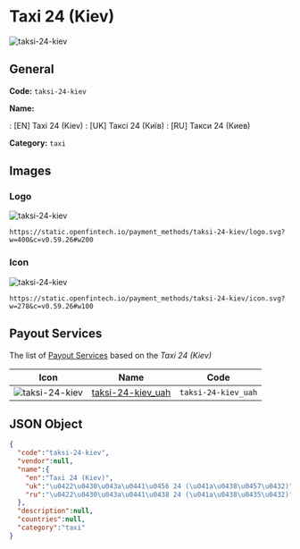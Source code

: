 
# Taxi 24 (Kiev) 
![taksi-24-kiev](https://static.openfintech.io/payment_methods/taksi-24-kiev/logo.svg?w=400&c=v0.59.26#w200)  

## General 
**Code:** `taksi-24-kiev` 
 
**Name:** 
 
:	[EN] Taxi 24 (Kiev) 
:	[UK] Таксі 24 (Київ) 
:	[RU] Такси 24 (Киев) 
 
**Category:** `taxi` 
 

## Images 

### Logo 
![taksi-24-kiev](https://static.openfintech.io/payment_methods/taksi-24-kiev/logo.svg?w=400&c=v0.59.26#w200)  

```
https://static.openfintech.io/payment_methods/taksi-24-kiev/logo.svg?w=400&c=v0.59.26#w200
```  

### Icon 
![taksi-24-kiev](https://static.openfintech.io/payment_methods/taksi-24-kiev/icon.svg?w=278&c=v0.59.26#w100)  

```
https://static.openfintech.io/payment_methods/taksi-24-kiev/icon.svg?w=278&c=v0.59.26#w100
```  

## Payout Services 
 
The list of [Payout Services](/payout-services/) based on the _Taxi 24 (Kiev)_ 

|Icon|Name|Code| 
|:---:|:---:|:---:| 
|![taksi-24-kiev](https://static.openfintech.io/payout_methods/taksi-24-kiev/icon.png?w=278&c=v0.59.26#w40) |[taksi-24-kiev_uah](/payout-services/taksi-24-kiev_uah/)|`taksi-24-kiev_uah`| 
 

## JSON Object 

```json
{
  "code":"taksi-24-kiev",
  "vendor":null,
  "name":{
    "en":"Taxi 24 (Kiev)",
    "uk":"\u0422\u0430\u043a\u0441\u0456 24 (\u041a\u0438\u0457\u0432)",
    "ru":"\u0422\u0430\u043a\u0441\u0438 24 (\u041a\u0438\u0435\u0432)"
  },
  "description":null,
  "countries":null,
  "category":"taxi"
}
```  
